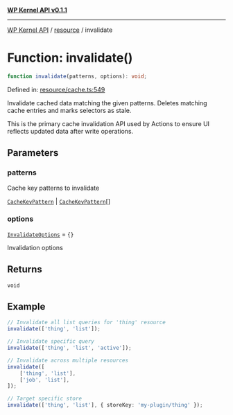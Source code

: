 [**WP Kernel API v0.1.1**](../../README.md)

---

[WP Kernel API](../../README.md) / [resource](../README.md) / invalidate

# Function: invalidate()

```ts
function invalidate(patterns, options): void;
```

Defined in: [resource/cache.ts:549](https://github.com/theGeekist/wp-kernel/blob/main/packages/kernel/src/resource/cache.ts#L549)

Invalidate cached data matching the given patterns.
Deletes matching cache entries and marks selectors as stale.

This is the primary cache invalidation API used by Actions to ensure
UI reflects updated data after write operations.

## Parameters

### patterns

Cache key patterns to invalidate

[`CacheKeyPattern`](../type-aliases/CacheKeyPattern.md) | [`CacheKeyPattern`](../type-aliases/CacheKeyPattern.md)[]

### options

[`InvalidateOptions`](../interfaces/InvalidateOptions.md) = `{}`

Invalidation options

## Returns

`void`

## Example

```ts
// Invalidate all list queries for 'thing' resource
invalidate(['thing', 'list']);

// Invalidate specific query
invalidate(['thing', 'list', 'active']);

// Invalidate across multiple resources
invalidate([
	['thing', 'list'],
	['job', 'list'],
]);

// Target specific store
invalidate(['thing', 'list'], { storeKey: 'my-plugin/thing' });
```
